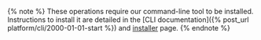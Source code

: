 {% note %}
These operations require our command-line tool to be installed.
<br>
Instructions to install it are detailed in the [CLI documentation]({% post_url
platform/cli/2000-01-01-start %}) and [installer](https://cli.scalingo.com)
page.
{% endnote %}

